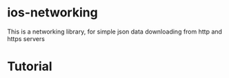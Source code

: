 # ios-networking
This is a networking library, for simple json data downloading from http and https servers

<h1>Tutorial</h1>
